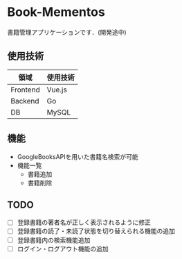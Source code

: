 # Book-Mementos
書籍管理アプリケーションです．(開発途中)

## 使用技術

| 領域 |使用技術  |
| -------- | -------- | 
| Frontend     | Vue.js     | 
| Backend     | Go     | 
| DB     | MySQL     | 

## 機能
- GoogleBooksAPIを用いた書籍名検索が可能
- 機能一覧
  - 書籍追加
  - 書籍削除

## TODO
- [ ] 登録書籍の著者名が正しく表示されるように修正
- [ ] 登録書籍の読了・未読了状態を切り替えられる機能の追加
- [ ] 登録書籍内の検索機能追加
- [ ] ログイン・ログアウト機能の追加
